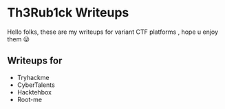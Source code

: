 # Th3Rub1ck Writeups
Hello folks, these are my writeups for variant CTF platforms , hope u enjoy them  :stuck_out_tongue_winking_eye:

## **Writeups for**
* Tryhackme
* CyberTalents
* Hacktehbox
* Root-me
